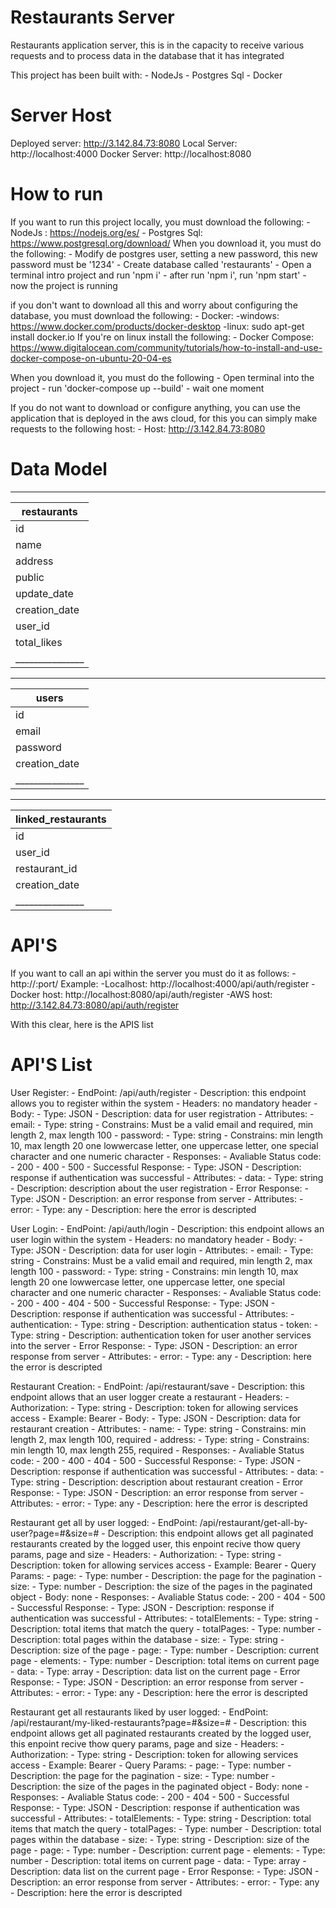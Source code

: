# Restaurants Server

Restaurants application server, this is in the capacity to receive various requests and to process data in the database that it has integrated

This project has been built with:
    - NodeJs
    - Postgres Sql
    - Docker

# Server Host

Deployed server: http://3.142.84.73:8080
Local Server: http://localhost:4000
Docker Server: http://localhost:8080

# How to run

If you want to run this project locally, you must download the following:
    - NodeJs : https://nodejs.org/es/
    - Postgres Sql: https://www.postgresql.org/download/
When you download it, you must do the following:
    - Modify de postgres user, setting a new password, this new password must be '1234'
    - Create database called 'restaurants'
    - Open a terminal intro project and run 'npm i'
    - after run 'npm i', run 'npm start'
    - now the project is running


if you don't want to download all this and worry about configuring the database, you must download the following:
    - Docker:
        -windows: https://www.docker.com/products/docker-desktop
        -linux: sudo apt-get install docker.io
    If you're on linux install the following:
        - Docker Compose: https://www.digitalocean.com/community/tutorials/how-to-install-and-use-docker-compose-on-ubuntu-20-04-es

When you download it, you must do the following
    - Open terminal into the project
    - run 'docker-compose up --build'
    - wait  one moment 


If you do not want to download or configure anything, you can use the application that is deployed in the aws cloud, for this you can simply make requests to the following host:
    - Host: http://3.142.84.73:8080
    

# Data Model
____________________________________________________
|             restaurants                          |
|--------------------------------------------------|
| id            | serial  - pk           -not null |
| name          | character varying(100) -not null |
| address       | character varying(255) -not null |
| public        | boolean                -not null |
| update_date   | date                             |
| creation_date | date                   -not null |
| user_id       | bigint  - FK           -not null |
| total_likes   | Integer                          |
|_______________|__________________________________|

___________________________________________________________
|             users                                       |
|---------------------------------------------------------|
| id            | serial  - pk                 - not null |
| email         | character varying(100)       - not null |
| password      | character varying(255)       - not null |
| creation_date | timestamp without time zone  - not null |
|_______________|_________________________________________|

___________________________________________________________
|             linked_restaurants                          |
|---------------------------------------------------------|
| id            | serial  - pk                 - not null |
| user_id       | bigint  - fk                 - not null |
| restaurant_id | bitint  - fk                 - not null |
| creation_date | date                         - not null |
|_______________|_________________________________________|


# API'S

If you want to call an api within the server you must do it as follows:
    - http://<host>:port/<api-endpoint>
Example:
    -Localhost: http://localhost:4000/api/auth/register
    -Docker host: http://localhost:8080/api/auth/register
    -AWS host: http://3.142.84.73:8080/api/auth/register

With this clear, here is the APIS list

# API'S List

User Register: 
    - EndPoint: /api/auth/register
    - Description: this endpoint allows you to register within the system
    - Headers: no mandatory header
    - Body:
        - Type: JSON
        - Description: data for user registration
        - Attributes:
            - email:
                - Type: string
                - Constrains: Must be a valid email and required, min length 2, max length 100
            - password:
                - Type: string
                - Constrains: min length 10, max length 20 one lowwercase  letter, one uppercase letter, one special character and one numeric character
    - Responses:
        - Avaliable Status code:
            - 200
            - 400
            - 500
        - Successful Response:
            - Type: JSON
            - Description: response if authentication was successful
            - Attributes:
                - data:
                    - Type: string
                    - Description: description about the user registration
        - Error Response:
            - Type: JSON
            - Description: an error response from server
            - Attributes:
                - error:
                    - Type: any
                    - Description: here the error is descripted


User Login: 
    - EndPoint: /api/auth/login
    - Description: this endpoint allows an user login within the system
    - Headers: no mandatory header
    - Body:
        - Type: JSON
        - Description: data for user login
        - Attributes:
            - email:
                - Type: string
                - Constrains: Must be a valid email and required, min length 2, max length 100
            - password:
                - Type: string
                - Constrains: min length 10, max length 20 one lowwercase  letter, one uppercase letter, one special character and one numeric character
    - Responses:
        - Avaliable Status code:
            - 200
            - 400
            - 404
            - 500
        - Successful Response:
            - Type: JSON
            - Description: response if authentication was successful
            - Attributes:
                - authentication:
                    - Type: string
                    - Description: authentication status
                - token:
                    - Type: string
                    - Description: authentication token for user another services into the server
        - Error Response:
            - Type: JSON
            - Description: an error response from server
            - Attributes:
                - error:
                    - Type: any
                    - Description: here the error is descripted


Restaurant Creation: 
    - EndPoint: /api/restaurant/save
    - Description: this endpoint allows that an user logger create a restaurant
    - Headers:
        - Authorization:
            - Type: string
            - Description: token for allowing services access
            - Example: Bearer <token> 
    - Body:
        - Type: JSON
        - Description: data for restaurant creation
        - Attributes:
            - name:
                - Type: string
                - Constrains: min length 2, max length 100, required
            - address:
                - Type: string
                - Constrains: min length 10, max length 255, required
    - Responses:
        - Avaliable Status code:
            - 200
            - 400
            - 404
            - 500
        - Successful Response:
            - Type: JSON
            - Description: response if authentication was successful
            - Attributes:
                - data:
                    - Type: string
                    - Description: description about restaurant creation
        - Error Response:
            - Type: JSON
            - Description: an error response from server
            - Attributes:
                - error:
                    - Type: any
                    - Description: here the error is descripted


Restaurant get all by user logged: 
    - EndPoint: /api/restaurant/get-all-by-user?page=#&size=#
    - Description: this endpoint allows get all paginated restaurants created by the logged user, 
                   this enpoint recive thow query params, page and size
    - Headers:
        - Authorization:
            - Type: string
            - Description: token for allowing services access
            - Example: Bearer <token>
    - Query Params:
        - page:
            - Type: number
            - Description: the page for the pagination
        - size:
            - Type: number
            - Description: the size of the pages in the paginated object
    - Body: none
    - Responses:
        - Avaliable Status code:
            - 200
            - 404
            - 500
        - Successful Response:
            - Type: JSON
            - Description: response if authentication was successful
            - Attributes:
                - totalElements:
                    - Type: string
                    - Description: total items that match the query
                - totalPages:
                    - Type: number
                    - Description: total pages within the database
                - size:
                    - Type: string
                    - Description: size of the page
                - page:
                    - Type: number
                    - Description: current page
                - elements:
                    - Type: number
                    - Description: total items on current page
                - data:
                    - Type: array
                    - Description: data list on the current page
        - Error Response:
            - Type: JSON
            - Description: an error response from server
            - Attributes:
                - error:
                    - Type: any
                    - Description: here the error is descripted



Restaurant get all restaurants liked by user logged: 
    - EndPoint: /api/restaurant/my-liked-restaurants?page=#&size=#
    - Description: this endpoint allows get all paginated restaurants created by the logged user, 
                   this enpoint recive thow query params, page and size
    - Headers:
        - Authorization:
            - Type: string
            - Description: token for allowing services access
            - Example: Bearer <token>
    - Query Params:
        - page:
            - Type: number
            - Description: the page for the pagination
        - size:
            - Type: number
            - Description: the size of the pages in the paginated object
    - Body: none
    - Responses:
        - Avaliable Status code:
            - 200
            - 404
            - 500
        - Successful Response:
            - Type: JSON
            - Description: response if authentication was successful
            - Attributes:
                - totalElements:
                    - Type: string
                    - Description: total items that match the query
                - totalPages:
                    - Type: number
                    - Description: total pages within the database
                - size:
                    - Type: string
                    - Description: size of the page
                - page:
                    - Type: number
                    - Description: current page
                - elements:
                    - Type: number
                    - Description: total items on current page
                - data:
                    - Type: array
                    - Description: data list on the current page
        - Error Response:
            - Type: JSON
            - Description: an error response from server
            - Attributes:
                - error:
                    - Type: any
                    - Description: here the error is descripted